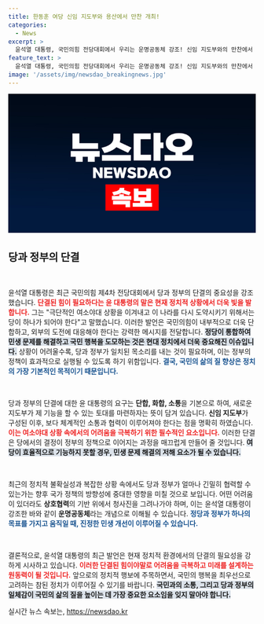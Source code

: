 ```yaml
---
title: 한동훈 여당 신임 지도부와 용산에서 만찬 개최!
categories:
  - News
excerpt: >
  윤석열 대통령, 국민의힘 전당대회에서 우리는 운명공동체 강조! 신임 지도부와의 만찬에서 단결의 중요성을 역설하며 여소야대 극복 의지 다져. 국민 행복을 위한 힘찬 행보가 기대되는 순간!
feature_text: >
  윤석열 대통령, 국민의힘 전당대회에서 우리는 운명공동체 강조! 신임 지도부와의 만찬에서 단결의 중요성을 역설하며 여소야대 극복 의지 다져. 국민 행복을 위한 힘찬 행보가 기대되는 순간!
image: '/assets/img/newsdao_breakingnews.jpg'
---
```


<p><img src="/assets/img/newsdao_breakingnews.jpg" alt="pcversion 속보" /></p>

<h2 data-ke-size="size26">당과 정부의 단결</h2>

<p data-ke-size="size16">&nbsp;</p>

<p>윤석열 대통령은 최근 국민의힘 제4차 전당대회에서 당과 정부의 단결의 중요성을 강조했습니다. <b><span style="color: #ee2323;">단결된 힘이 필요하다는 윤 대통령의 말은 현재 정치적 상황에서 더욱 빛을 발합니다.</span></b> 그는 "극단적인 여소야대 상황을 이겨내고 이 나라를 다시 도약시키기 위해서는 당이 하나가 되어야 한다"고 말했습니다. 이러한 발언은 국민의힘이 내부적으로 더욱 단합하고, 외부의 도전에 대응해야 한다는 강력한 메시지를 전달합니다. <b><span style="background-color: #21538527;">정당이 통합하여 민생 문제를 해결하고 국민 행복을 도모하는 것은 현대 정치에서 더욱 중요해진 이슈입니다.</span></b> 상황이 어려울수록, 당과 정부가 일치된 목소리를 내는 것이 필요하며, 이는 정부의 정책이 효과적으로 실행될 수 있도록 하기 위함입니다. <b><span style="color: #1a5490;">결국, 국민의 삶의 질 향상은 정치의 가장 기본적인 목적이기 때문입니다.</span></b></p>

<p data-ke-size="size16">&nbsp;</p>

<p>당과 정부의 단결에 대한 윤 대통령의 요구는 <b>단합, 화합, 소통</b>을 기본으로 하여, 새로운 지도부가 제 기능을 할 수 있는 토대를 마련하자는 뜻이 담겨 있습니다. <b>신임 지도부</b>가 구성된 이후, 보다 체계적인 소통과 협력이 이루어져야 한다는 점을 명확히 하였습니다. <b><span style="color: #ee2323;">이는 여소야대 상황 속에서의 어려움을 극복하기 위한 필수적인 요소입니다.</span></b> 이러한 단결은 당에서의 결정이 정부의 정책으로 이어지는 과정을 매끄럽게 만들어 줄 것입니다. <b><span style="background-color: #21538527;">여당이 효율적으로 기능하지 못할 경우, 민생 문제 해결의 저해 요소가 될 수 있습니다.</span></b></p>

<p data-ke-size="size16">&nbsp;</p>

<p>최근의 정치적 불확실성과 복잡한 상황 속에서도 당과 정부가 얼마나 긴밀히 협력할 수 있는가는 향후 국가 정책의 방향성에 중대한 영향을 미칠 것으로 보입니다. 어떤 어려움이 있더라도 <b>상호협력</b>의 기반 위에서 청사진을 그려나가야 하며, 이는 윤석열 대통령이 강조한 바와 같이 <b>운명공동체</b>라는 개념으로 이해될 수 있습니다. <b><span style="color: #1a5490;">정당과 정부가 하나의 목표를 가지고 움직일 때, 진정한 민생 개선이 이루어질 수 있습니다.</span></b></p>

<p data-ke-size="size16">&nbsp;</p>

<p>결론적으로, 윤석열 대통령의 최근 발언은 현재 정치적 환경에서의 단결의 필요성을 강하게 시사하고 있습니다. <b><span style="color: #ee2323;">이러한 단결된 힘이야말로 어려움을 극복하고 미래를 설계하는 원동력이 될 것입니다.</span></b> 앞으로의 정치적 행보에 주목하면서, 국민의 행복을 최우선으로 고려하는 참된 정치가 이루어질 수 있기를 바랍니다. <b><span style="background-color: #21538527;">국민과의 소통, 그리고 당과 정부의 일체감이 국민의 삶의 질을 높이는 데 가장 중요한 요소임을 잊지 말아야 합니다.</span></b></p>
실시간 뉴스 속보는, <a href="https://newsdao.kr" rel="dofollow">https://newsdao.kr</a>


